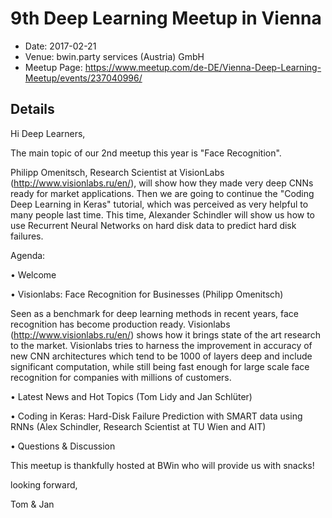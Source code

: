 # 9th Deep Learning Meetup in Vienna

* Date: 2017-02-21
* Venue: bwin.party services (Austria) GmbH
* Meetup Page: https://www.meetup.com/de-DE/Vienna-Deep-Learning-Meetup/events/237040996/

## Details

Hi Deep Learners,

The main topic of our 2nd meetup this year is "Face Recognition".

Philipp Omenitsch, Research Scientist at VisionLabs (http://www.visionlabs.ru/en/), will show how they made very deep CNNs ready for market applications. Then we are going to continue the "Coding Deep Learning in Keras" tutorial, which was perceived as very helpful to many people last time. This time, Alexander Schindler will show us how to use Recurrent Neural Networks on hard disk data to predict hard disk failures.

Agenda:

• Welcome

• Visionlabs: Face Recognition for Businesses (Philipp Omenitsch)

Seen as a benchmark for deep learning methods in recent years, face recognition has become production ready. Visionlabs (http://www.visionlabs.ru/en/) shows how it brings state of the art research to the market. Visionlabs tries to harness the improvement in accuracy of new CNN architectures which tend to be 1000 of layers deep and include significant computation, while still being fast enough for large scale face recognition for companies with millions of customers.

• Latest News and Hot Topics (Tom Lidy and Jan Schlüter)

• Coding in Keras: Hard-Disk Failure Prediction with SMART data using RNNs (Alex Schindler, Research Scientist at TU Wien and AIT)

• Questions & Discussion

This meetup is thankfully hosted at BWin who will provide us with snacks!

looking forward,

Tom & Jan